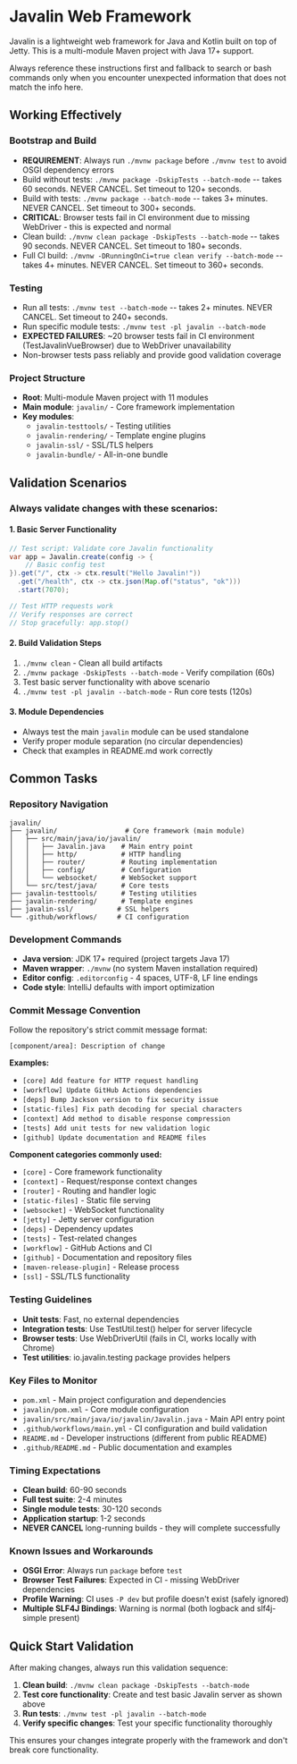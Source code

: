 # Javalin Web Framework

Javalin is a lightweight web framework for Java and Kotlin built on top of Jetty. This is a multi-module Maven project with Java 17+ support.

Always reference these instructions first and fallback to search or bash commands only when you encounter unexpected information that does not match the info here.

## Working Effectively

### Bootstrap and Build
- **REQUIREMENT**: Always run `./mvnw package` before `./mvnw test` to avoid OSGI dependency errors
- Build without tests: `./mvnw package -DskipTests --batch-mode` -- takes 60 seconds. NEVER CANCEL. Set timeout to 120+ seconds.
- Build with tests: `./mvnw package --batch-mode` -- takes 3+ minutes. NEVER CANCEL. Set timeout to 300+ seconds.
- **CRITICAL**: Browser tests fail in CI environment due to missing WebDriver - this is expected and normal
- Clean build: `./mvnw clean package -DskipTests --batch-mode` -- takes 90 seconds. NEVER CANCEL. Set timeout to 180+ seconds.
- Full CI build: `./mvnw -DRunningOnCi=true clean verify --batch-mode` -- takes 4+ minutes. NEVER CANCEL. Set timeout to 360+ seconds.

### Testing
- Run all tests: `./mvnw test --batch-mode` -- takes 2+ minutes. NEVER CANCEL. Set timeout to 240+ seconds.
- Run specific module tests: `./mvnw test -pl javalin --batch-mode`
- **EXPECTED FAILURES**: ~20 browser tests fail in CI environment (TestJavalinVueBrowser) due to WebDriver unavailability
- Non-browser tests pass reliably and provide good validation coverage

### Project Structure
- **Root**: Multi-module Maven project with 11 modules
- **Main module**: `javalin/` - Core framework implementation
- **Key modules**:
  - `javalin-testtools/` - Testing utilities
  - `javalin-rendering/` - Template engine plugins
  - `javalin-ssl/` - SSL/TLS helpers
  - `javalin-bundle/` - All-in-one bundle

## Validation Scenarios

### Always validate changes with these scenarios:

#### 1. Basic Server Functionality
```java
// Test script: Validate core Javalin functionality
var app = Javalin.create(config -> {
    // Basic config test
}).get("/", ctx -> ctx.result("Hello Javalin!"))
  .get("/health", ctx -> ctx.json(Map.of("status", "ok")))
  .start(7070);

// Test HTTP requests work
// Verify responses are correct
// Stop gracefully: app.stop()
```

#### 2. Build Validation Steps
1. `./mvnw clean` - Clean all build artifacts
2. `./mvnw package -DskipTests --batch-mode` - Verify compilation (60s)
3. Test basic server functionality with above scenario
4. `./mvnw test -pl javalin --batch-mode` - Run core tests (120s)

#### 3. Module Dependencies
- Always test the main `javalin` module can be used standalone
- Verify proper module separation (no circular dependencies)
- Check that examples in README.md work correctly

## Common Tasks

### Repository Navigation
```
javalin/
├── javalin/                 # Core framework (main module)
│   ├── src/main/java/io/javalin/
│   │   ├── Javalin.java    # Main entry point
│   │   ├── http/           # HTTP handling
│   │   ├── router/         # Routing implementation  
│   │   ├── config/         # Configuration
│   │   └── websocket/      # WebSocket support
│   └── src/test/java/      # Core tests
├── javalin-testtools/      # Testing utilities
├── javalin-rendering/      # Template engines
├── javalin-ssl/           # SSL helpers
└── .github/workflows/     # CI configuration
```

### Development Commands
- **Java version**: JDK 17+ required (project targets Java 17)
- **Maven wrapper**: `./mvnw` (no system Maven installation required)
- **Editor config**: `.editorconfig` - 4 spaces, UTF-8, LF line endings
- **Code style**: IntelliJ defaults with import optimization

### Commit Message Convention
Follow the repository's strict commit message format:
```
[component/area]: Description of change
```

**Examples:**
- `[core] Add feature for HTTP request handling`
- `[workflow] Update GitHub Actions dependencies`
- `[deps] Bump Jackson version to fix security issue`
- `[static-files] Fix path decoding for special characters`
- `[context] Add method to disable response compression`
- `[tests] Add unit tests for new validation logic`
- `[github] Update documentation and README files`

**Component categories commonly used:**
- `[core]` - Core framework functionality
- `[context]` - Request/response context changes
- `[router]` - Routing and handler logic
- `[static-files]` - Static file serving
- `[websocket]` - WebSocket functionality
- `[jetty]` - Jetty server configuration
- `[deps]` - Dependency updates
- `[tests]` - Test-related changes
- `[workflow]` - GitHub Actions and CI
- `[github]` - Documentation and repository files
- `[maven-release-plugin]` - Release process
- `[ssl]` - SSL/TLS functionality

### Testing Guidelines
- **Unit tests**: Fast, no external dependencies
- **Integration tests**: Use TestUtil.test() helper for server lifecycle
- **Browser tests**: Use WebDriverUtil (fails in CI, works locally with Chrome)
- **Test utilities**: io.javalin.testing package provides helpers

### Key Files to Monitor
- `pom.xml` - Main project configuration and dependencies
- `javalin/pom.xml` - Core module configuration  
- `javalin/src/main/java/io/javalin/Javalin.java` - Main API entry point
- `.github/workflows/main.yml` - CI configuration and build validation
- `README.md` - Developer instructions (different from public README)
- `.github/README.md` - Public documentation and examples

### Timing Expectations
- **Clean build**: 60-90 seconds
- **Full test suite**: 2-4 minutes  
- **Single module tests**: 30-120 seconds
- **Application startup**: 1-2 seconds
- **NEVER CANCEL** long-running builds - they will complete successfully

### Known Issues and Workarounds
- **OSGI Error**: Always run `package` before `test` 
- **Browser Test Failures**: Expected in CI - missing WebDriver dependencies
- **Profile Warning**: CI uses `-P dev` but profile doesn't exist (safely ignored)
- **Multiple SLF4J Bindings**: Warning is normal (both logback and slf4j-simple present)

## Quick Start Validation

After making changes, always run this validation sequence:

1. **Clean build**: `./mvnw clean package -DskipTests --batch-mode`
2. **Test core functionality**: Create and test basic Javalin server as shown above
3. **Run tests**: `./mvnw test -pl javalin --batch-mode` 
4. **Verify specific changes**: Test your specific functionality thoroughly

This ensures your changes integrate properly with the framework and don't break core functionality.
